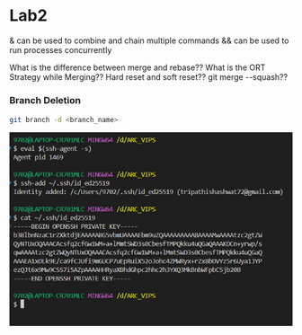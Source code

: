 # Lab2 

 & can be used to combine and chain multiple commands
 && can be used to run processes concurrently

 What is the difference between merge and rebase??
 What is the ORT Strategy while Merging??
 Hard reset and soft reset??
 git merge --squash??
 

 ### Branch Deletion
 ```bash
git branch -d <branch_name>
```
![Added the SSH Keys](https://github.com/Shashwat-Tripathi-GITHUB/DEV_OPS_LAB2/blob/main/Adding%20SSH%20Key.png)

